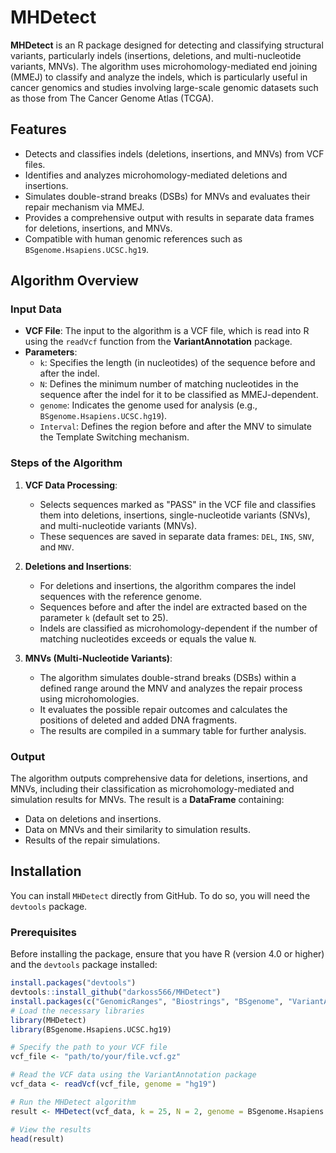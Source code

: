 # MHDetect

**MHDetect** is an R package designed for detecting and classifying structural variants, particularly indels (insertions, deletions, and multi-nucleotide variants, MNVs). The algorithm uses microhomology-mediated end joining (MMEJ) to classify and analyze the indels, which is particularly useful in cancer genomics and studies involving large-scale genomic datasets such as those from The Cancer Genome Atlas (TCGA).

## Features

- Detects and classifies indels (deletions, insertions, and MNVs) from VCF files.
- Identifies and analyzes microhomology-mediated deletions and insertions.
- Simulates double-strand breaks (DSBs) for MNVs and evaluates their repair mechanism via MMEJ.
- Provides a comprehensive output with results in separate data frames for deletions, insertions, and MNVs.
- Compatible with human genomic references such as `BSgenome.Hsapiens.UCSC.hg19`.

## Algorithm Overview

### Input Data
- **VCF File**: The input to the algorithm is a VCF file, which is read into R using the `readVcf` function from the **VariantAnnotation** package.
- **Parameters**:
  - `k`: Specifies the length (in nucleotides) of the sequence before and after the indel.
  - `N`: Defines the minimum number of matching nucleotides in the sequence after the indel for it to be classified as MMEJ-dependent.
  - `genome`: Indicates the genome used for analysis (e.g., `BSgenome.Hsapiens.UCSC.hg19`).
  - `Interval`: Defines the region before and after the MNV to simulate the Template Switching mechanism.

### Steps of the Algorithm

1. **VCF Data Processing**: 
   - Selects sequences marked as "PASS" in the VCF file and classifies them into deletions, insertions, single-nucleotide variants (SNVs), and multi-nucleotide variants (MNVs).
   - These sequences are saved in separate data frames: `DEL`, `INS`, `SNV`, and `MNV`.

2. **Deletions and Insertions**:
   - For deletions and insertions, the algorithm compares the indel sequences with the reference genome.
   - Sequences before and after the indel are extracted based on the parameter `k` (default set to 25).
   - Indels are classified as microhomology-dependent if the number of matching nucleotides exceeds or equals the value `N`.

3. **MNVs (Multi-Nucleotide Variants)**:
   - The algorithm simulates double-strand breaks (DSBs) within a defined range around the MNV and analyzes the repair process using microhomologies.
   - It evaluates the possible repair outcomes and calculates the positions of deleted and added DNA fragments.
   - The results are compiled in a summary table for further analysis.

### Output

The algorithm outputs comprehensive data for deletions, insertions, and MNVs, including their classification as microhomology-mediated and simulation results for MNVs. The result is a **DataFrame** containing:
- Data on deletions and insertions.
- Data on MNVs and their similarity to simulation results.
- Results of the repair simulations.

## Installation

You can install `MHDetect` directly from GitHub. To do so, you will need the `devtools` package.

### Prerequisites

Before installing the package, ensure that you have R (version 4.0 or higher) and the `devtools` package installed:

```r
install.packages("devtools")
devtools::install_github("darkoss566/MHDetect")
install.packages(c("GenomicRanges", "Biostrings", "BSgenome", "VariantAnnotation"))
# Load the necessary libraries
library(MHDetect)
library(BSgenome.Hsapiens.UCSC.hg19)

# Specify the path to your VCF file
vcf_file <- "path/to/your/file.vcf.gz"

# Read the VCF data using the VariantAnnotation package
vcf_data <- readVcf(vcf_file, genome = "hg19")

# Run the MHDetect algorithm
result <- MHDetect(vcf_data, k = 25, N = 2, genome = BSgenome.Hsapiens.UCSC.hg19, Interval = 25)

# View the results
head(result)
```

